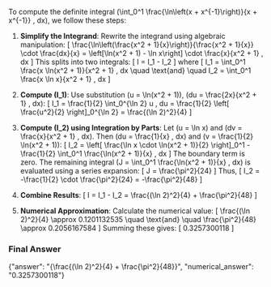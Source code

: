 To compute the definite integral \(\int_0^1 \frac{\ln\left(x + x^{-1}\right)}{x + x^{-1}} \, dx\), we follow these steps:

1. **Simplify the Integrand**:
   Rewrite the integrand using algebraic manipulation:
   \[
   \frac{\ln\left(\frac{x^2 + 1}{x}\right)}{\frac{x^2 + 1}{x}} \cdot \frac{dx}{x} = \left[\ln(x^2 + 1) - \ln x\right] \cdot \frac{x}{x^2 + 1} \, dx
   \]
   This splits into two integrals:
   \[
   I = I_1 - I_2
   \]
   where
   \[
   I_1 = \int_0^1 \frac{x \ln(x^2 + 1)}{x^2 + 1} \, dx \quad \text{and} \quad I_2 = \int_0^1 \frac{x \ln x}{x^2 + 1} \, dx
   \]

2. **Compute \(I_1\)**:
   Use substitution \(u = \ln(x^2 + 1)\), \(du = \frac{2x}{x^2 + 1} \, dx\):
   \[
   I_1 = \frac{1}{2} \int_0^{\ln 2} u \, du = \frac{1}{2} \left[ \frac{u^2}{2} \right]_0^{\ln 2} = \frac{(\ln 2)^2}{4}
   \]

3. **Compute \(I_2\) using Integration by Parts**:
   Let \(u = \ln x\) and \(dv = \frac{x}{x^2 + 1} \, dx\). Then \(du = \frac{1}{x} \, dx\) and \(v = \frac{1}{2} \ln(x^2 + 1)\):
   \[
   I_2 = \left[ \frac{\ln x \cdot \ln(x^2 + 1)}{2} \right]_0^1 - \frac{1}{2} \int_0^1 \frac{\ln(x^2 + 1)}{x} \, dx
   \]
   The boundary term is zero. The remaining integral \(J = \int_0^1 \frac{\ln(x^2 + 1)}{x} \, dx\) is evaluated using a series expansion:
   \[
   J = \frac{\pi^2}{24}
   \]
   Thus,
   \[
   I_2 = -\frac{1}{2} \cdot \frac{\pi^2}{24} = -\frac{\pi^2}{48}
   \]

4. **Combine Results**:
   \[
   I = I_1 - I_2 = \frac{(\ln 2)^2}{4} + \frac{\pi^2}{48}
   \]

5. **Numerical Approximation**:
   Calculate the numerical value:
   \[
   \frac{(\ln 2)^2}{4} \approx 0.1201132535 \quad \text{and} \quad \frac{\pi^2}{48} \approx 0.2056167584
   \]
   Summing these gives:
   \[
   0.3257300118
   \]

### Final Answer
{"answer": "{\\frac{(\\ln 2)^2}{4} + \\frac{\\pi^2}{48}}", "numerical_answer": "0.3257300118"}